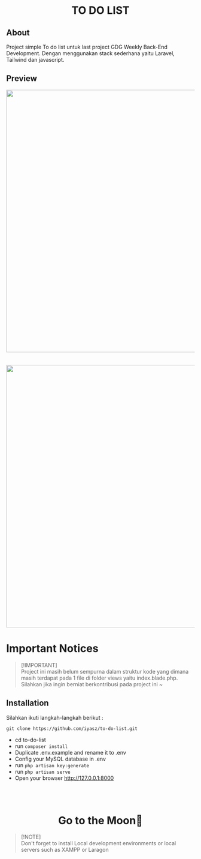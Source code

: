 # <p align="center">TO DO LIST</p>


## About

Project simple To do list untuk last project GDG Weekly Back-End Development. Dengan menggunakan stack sederhana yaitu Laravel, Tailwind dan javascript.

## Preview
<p align="center">
<img src="https://i.ibb.co.com/hJMNtsf8/pv1.jpg" width="700px" />
<br/>
<br/>
<br/>
<img src="https://i.ibb.co.com/HfdJzwcR/pv2.jpg" width="700px"/>
</p>

# Important Notices <!-- omit in toc -->

> [!IMPORTANT]\
> Project ini masih belum sempurna dalam struktur kode yang dimana masih terdapat pada 1 file di folder views yaitu index.blade.php. Silahkan jika ingin berniat berkontribusi pada project ini ~


## Installation

Silahkan ikuti langkah-langkah berikut :

```md
git clone https://github.com/iyasz/to-do-list.git
```

- cd to-do-list
- run ```composer install```
- Duplicate .env.example and rename it to .env
- Config your MySQL database in .env
- run ```php artisan key:generate```
- run ```php artisan serve```
- Open your browser http://127.0.0.1:8000

<br/>
<br/>

<h1 align="center">Go to the Moon🚀</h1>

> [!NOTE]\
> Don't forget to install Local development environments or local servers such as XAMPP or Laragon

